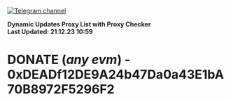 [![Telegram channel](https://img.shields.io/endpoint?url=https://runkit.io/damiankrawczyk/telegram-badge/branches/master?url=https://t.me/n4z4v0d)](https://t.me/n4z4v0d) 

**Dynamic Updates Proxy List with Proxy Checker**  
**Last Updated: 21.12.23 10:59**

# DONATE (_any evm_) - 0xDEADf12DE9A24b47Da0a43E1bA70B8972F5296F2
